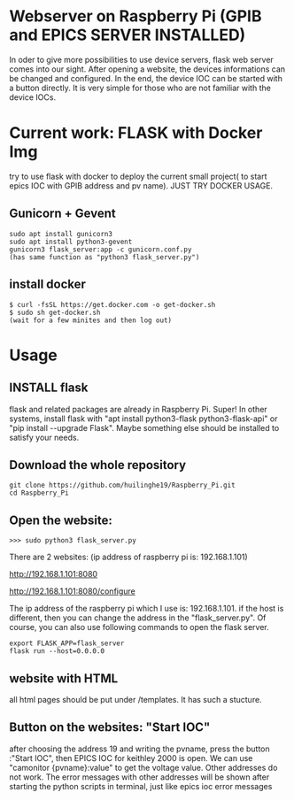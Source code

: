 # Webserver on Raspberry Pi (GPIB and EPICS SERVER INSTALLED)
In oder to give more possibilities to use device servers, flask web server comes into our sight. After opening a website, the devices informations can be changed and configured. In the end, the device IOC can be started with a button directly. It is very simple for those who are not familiar with the device IOCs.

# Current work: FLASK with Docker Img
try to use flask with docker to deploy the current small project( to start epics IOC with GPIB address and pv name). JUST TRY DOCKER USAGE.
## Gunicorn + Gevent     
    sudo apt install gunicorn3
    sudo apt install python3-gevent
    gunicorn3 flask_server:app -c gunicorn.conf.py  
    (has same function as "python3 flask_server.py")
    
## install docker 
    $ curl -fsSL https://get.docker.com -o get-docker.sh
    $ sudo sh get-docker.sh
    (wait for a few minites and then log out)
# Usage
## INSTALL flask 
flask and related packages are already in Raspberry Pi. Super! In other systems, install flask with "apt install python3-flask python3-flask-api" or  "pip install --upgrade Flask". Maybe something else should be installed to satisfy your needs.

## Download the whole repository
    git clone https://github.com/huilinghe19/Raspberry_Pi.git
    cd Raspberry_Pi
    
## Open the website: 
    >>> sudo python3 flask_server.py

There are 2 websites: (ip address of raspberry pi is: 192.168.1.101) 

http://192.168.1.101:8080

http://192.168.1.101:8080/configure


  The ip address of the raspberry pi which I use is: 192.168.1.101. if the host is different, then you can change the address in the "flask_server.py". Of course, you can also use following commands to open the flask server.
   
    export FLASK_APP=flask_server
    flask run --host=0.0.0.0


## website with HTML

 all html pages should be put under /templates. It has such a stucture.


## Button on the websites: "Start IOC" 
after choosing the address 19 and writing the pvname, press the button :"Start IOC", then EPICS IOC for keithley 2000 is open. We can use "camonitor {pvname}:value" to get the voltage value. Other addresses do not work. The error messages with other addresses will be shown after starting the python scripts in terminal, just like epics ioc error messages


